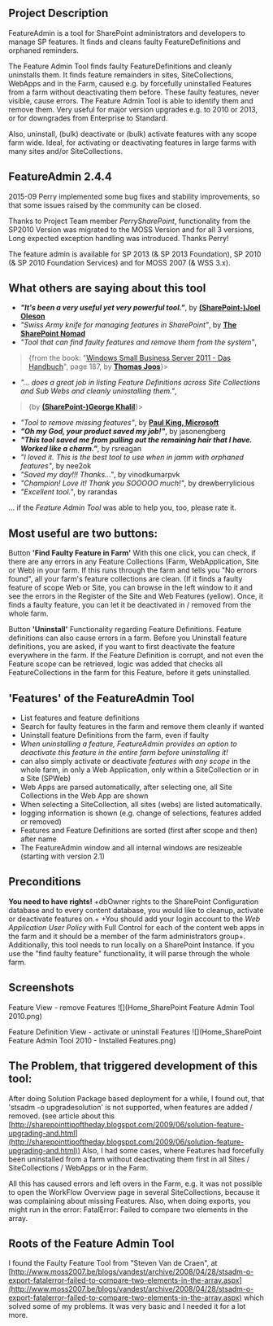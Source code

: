 ## Project Description
FeatureAdmin is a tool for SharePoint administrators and developers to manage SP features. It finds and cleans faulty FeatureDefinitions and orphaned reminders.

The Feature Admin Tool finds faulty FeatureDefinitions and cleanly uninstalls them.
It finds feature remainders in sites, SiteCollections, WebApps and in the Farm, caused e.g. by forcefully uninstalled Features from a farm without deactivating them before. These faulty features, never visible, cause errors.
The Feature Admin Tool is able to identify them and remove them.
Very useful for major version upgrades e.g. to 2010 or 2013, or for downgrades from Enterprise to Standard.

Also, uninstall, (bulk) deactivate or (bulk) activate features with any scope farm wide.
Ideal, for activating or deactivating features in large farms with many sites and/or SiteCollections.

## FeatureAdmin 2.4.4

2015-09 Perry implemented some bug fixes and stability improvements, so that some issues raised by the community can be closed.

Thanks to Project Team member _PerrySharePoint_, functionality from the SP2010 Version was migrated to the MOSS Version and for all 3 versions, Long expected exception handling was introduced. Thanks Perry!

The feature admin is available for SP 2013 (& SP 2013 Foundation), SP 2010 (& SP 2010 Foundation Services) and for MOSS 2007 (& WSS 3.x).

## What others are saying about this tool
- _**"It's been a very useful yet very powerful tool."**_, by **[(SharePoint-)Joel Oleson](http://www.sharepointjoel.com/Lists/Posts/Post.aspx?ID=469)**
- _"Swiss Army knife for managing features in SharePoint"_, by **[The SharePoint Nomad](http://sharepointnomad.wordpress.com/2010/05/22/262/)**
- _"Tool that can find faulty features and remove them from the system"_, 
>{from the book: "[Windows Small Business Server 2011 - Das Handbuch](http://www.amazon.de/Microsoft-Windows-Business-Server-Standard/dp/3866451385/ref=sr_1_1?s=books&ie=UTF8&qid=1307103905&sr=1-1)", page 187, by **[Thomas Joos](http://thomasjoos.wordpress.com/books/)**}>
- _"... does a great job in listing Feature Definitions across Site Collections and Sub Webs and cleanly uninstalling them."_,
>{by  **[(SharePoint-)George Khalil](http://sharepointgeorge.com/2009/upgrading-content-db-sharepoint-2010-part-1-preupgradecheck/)**}>
- _"Tool to remove missing features"_, by **[Paul King, Microsoft](http://blogs.msdn.com/b/paulking/archive/2011/10/05/removing-missingfeature-database-amp-missingwebpart-webpart-class-errors-from-sharepoint-2010.aspx)**
- _**"Oh my God, your product saved my job!"**_, by jasonengberg
- _**"This tool saved me from pulling out the remaining hair that I have. Worked like a charm."**_, by rsreagan
- _"I loved it. This is the best tool to use when in jamm with orphaned features"_, by nee2ok
- _"Saved my day!!! Thanks..."_, by vinodkumarpvk
- _"Champion! Love it! Thank you SOOOOO much!"_, by drewberrylicious 
- _"Excellent tool."_, by rarandas


... if the _Feature Admin Tool_ was able to help you, too, please rate it.

## Most useful are two buttons:
Button **'Find Faulty Feature in Farm'**
With this one click, you can check, if there are any errors in any Feature Collections (Farm, WebApplication, Site or Web) in your farm. If this runs through the farm and tells you "No errors found", all your farm's feature collections are clean. (If it finds a faulty feature of scope Web or Site, you can browse in the left window to it and see the errors in the Register of the Site and Web Features (yellow).
Once, it finds a faulty feature, you can let it be deactivated in / removed from the whole farm.

Button **'Uninstall'**
Functionality regarding Feature Definitions. Feature definitions can also cause errors in a farm.
Before you Uninstall feature definitions, you are asked, if you want to first deactivate the feature everywhere in the farm. If the Feature Definition is corrupt, and not even the Feature scope can be retrieved, logic was added that checks all FeatureCollections in the farm for this Feature, before it gets uninstalled.

## 'Features' of the FeatureAdmin Tool
* List features and feature definitions
* Search for faulty features in the farm and remove them cleanly if wanted
* Uninstall feature Definitions from the farm, even if faulty
* _When uninstalling a feature, FeatureAdmin provides an option to deactivate this feature in the entire farm before uninstalling it!_
* can also simply activate or deactivate _features with any scope_ in the whole farm, in only a Web Application, only within a SiteCollection or in a Site (SPWeb)
* Web Apps are parsed automatically, after selecting one, all Site Collections in the Web App are shown
* When selecting a SiteCollection, all sites (webs) are listed automatically.
* logging information is shown (e.g. change of selections, features added or removed)
* Features and Feature Definitions are sorted (first after scope and then) after name
* The FeatureAdmin window and all internal windows are resizeable (starting with version 2.1)

## Preconditions
**You need to have rights!**
 +dbOwner rights to the SharePoint Configuration database and to every content database, you would like to cleanup, activate or deactivate features on.+ 
+You should add your login account to the _Web Application User Policy_ with Full Control for each of the content web apps in the farm and it should be a member of the farm administrators group+.
Additionally, this tool needs to run locally on a SharePoint Instance.
If you use the "find faulty feature" functionality, it will parse through the whole farm.

## Screenshots
Feature View - remove Features
![](Home_SharePoint Feature Admin Tool 2010.png)      

Feature Definition View - activate or uninstall Features 
![](Home_SharePoint Feature Admin Tool 2010 - Installed Features.png)

## The Problem, that triggered development of this tool:
After doing Solution Package based deployment for a while, I found out, that 'stsadm -o upgradesolution' is not supported, when features are added / removed. (see article about this [http://sharepointtipoftheday.blogspot.com/2009/06/solution-feature-upgrading-and.html](http://sharepointtipoftheday.blogspot.com/2009/06/solution-feature-upgrading-and.html))
Also, I had some cases, where Features had forcefully been uninstalled from a farm without deactivating them first in all Sites / SiteCollections / WebApps or in the Farm.

All this has caused errors and left overs in the Farm, e.g. it was not possible to open the WorkFlow Overview page in several SiteCollections, because it was complaining about missing Features. Also, when doing exports, you might run in the error: FatalError: Failed to compare two elements in the array.
## Roots of the Feature Admin Tool
I found the Faulty Feature Tool from "Steven Van de Craen", at
[http://www.moss2007.be/blogs/vandest/archive/2008/04/28/stsadm-o-export-fatalerror-failed-to-compare-two-elements-in-the-array.aspx](http://www.moss2007.be/blogs/vandest/archive/2008/04/28/stsadm-o-export-fatalerror-failed-to-compare-two-elements-in-the-array.aspx)
which solved some of my problems. It was very basic and I needed it for a lot more.